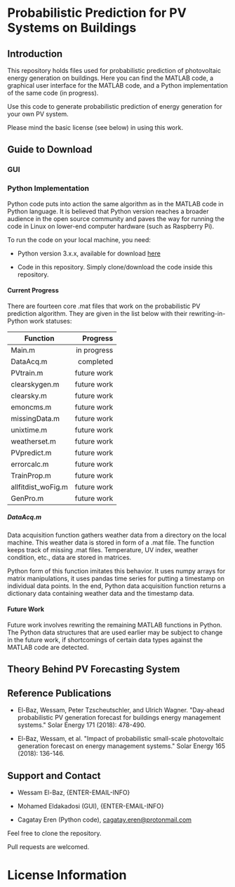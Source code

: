 # Probabilistic Prediction for PV Systems on Buildings

## Introduction

This repository holds files used for probabilistic prediction of photovoltaic
energy generation on buildings. Here you can find the MATLAB code, a graphical
user interface for the MATLAB code, and a Python implementation of the same
code (in progress).

Use this code to generate probabilistic prediction of energy generation for
your own PV system.

Please mind the basic license (see below) in using this work.

## Guide to Download

### GUI

### Python Implementation

Python code puts into action the same algorithm as in the MATLAB code in Python language. It is believed that Python version reaches a broader audience in the open source community and paves the way for running the code in Linux on lower-end computer hardware (such as Raspberry Pi).

To run the code on your local machine, you need:

- Python version 3.x.x, available for download [here](https://www.python.org/downloads/)

- Code in this repository. Simply clone/download the code inside this repository.

#### Current Progress

There are fourteen core .mat files that work on the probabilistic PV prediction
algorithm. They are given in the list below with their rewriting-in-Python work
statuses:

| Function           | Progress      |
| ------------------ | -------------:|
| Main.m             | in progress   |
| DataAcq.m          | completed     |
| PVtrain.m          | future work   |
| clearskygen.m      | future work   |
| clearsky.m         | future work   |
| emoncms.m          | future work   |
| missingData.m      | future work   |
| unixtime.m         | future work   |
| weatherset.m       | future work   |
| PVpredict.m        | future work   |
| errorcalc.m        | future work   |
| TrainProp.m        | future work   |
| allfitdist_woFig.m | future work   |
| GenPro.m           | future work   |

##### DataAcq.m

Data acquisition function gathers weather data from a directory on the local
machine. This weather data is stored in form of a .mat file. The function keeps
track of missing .mat files. Temperature, UV index, weather condition, etc.,
data are stored in matrices.

Python form of this function imitates this behavior. It uses numpy arrays for
matrix manipulations, it uses pandas time series for putting a timestamp on
individual data points. In the end, Python data acquisition function returns
a dictionary data containing weather data and the timestamp data.

#### Future Work

Future work involves rewriting the remaining MATLAB functions in Python. The
Python data structures that are used earlier may be subject to change in the
future work, if shortcomings of certain data types against the MATLAB code are
detected.


## Theory Behind PV Forecasting System

## Reference Publications

- El-Baz, Wessam, Peter Tzscheutschler, and Ulrich Wagner. "Day-ahead probabilistic PV generation forecast for buildings energy management systems." Solar Energy 171 (2018): 478-490.

- El-Baz, Wessam, et al. "Impact of probabilistic small-scale photovoltaic generation forecast on energy management systems." Solar Energy 165 (2018): 136-146.

## Support and Contact

- Wessam El-Baz, {ENTER-EMAIL-INFO}

- Mohamed Eldakadosi (GUI), {ENTER-EMAIL-INFO}

- Cagatay Eren (Python code), cagatay.eren@protonmail.com

Feel free to clone the repository.

Pull requests are welcomed.

# License Information
